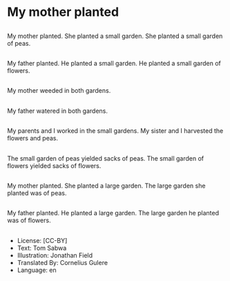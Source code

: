 # My mother planted

##
My mother planted.
She planted a small
garden.
She planted a small
garden of peas.

##
My father planted.
He planted a small
garden.
He planted a small
garden of flowers.

##
My mother weeded in
both gardens.

##
My father watered in
both gardens.

##
My parents and I
worked in the small
gardens.
My sister and I
harvested the flowers
and peas.

##
The small garden of
peas yielded sacks of
peas.
The small garden of
flowers yielded sacks of
flowers.

##
My mother planted.
She planted a large
garden.
The large garden she
planted was of peas.

##
My father planted.
He planted a large
garden.
The large garden he
planted was of flowers.

##
* License: [CC-BY]
* Text: Tom Sabwa
* Illustration: Jonathan Field
* Translated By: Cornelius Gulere
* Language: en
